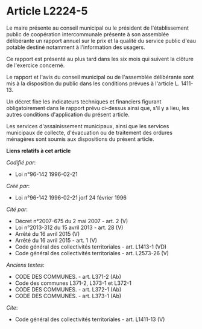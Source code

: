 # Article L2224-5

Le maire présente au conseil municipal ou le président de l'établissement public de coopération intercommunale présente à son
assemblée délibérante un rapport annuel sur le prix et la qualité du service public d'eau potable destiné notamment à
l'information des usagers. 

Ce rapport est présenté au plus tard dans les six mois qui suivent la clôture de l'exercice concerné. 

Le rapport et l'avis du conseil municipal ou de l'assemblée délibérante sont mis à la disposition du public dans les
conditions prévues à l'article L. 1411-13. 

Un décret fixe les indicateurs techniques et financiers figurant obligatoirement dans le rapport prévu ci-dessus ainsi que,
s'il y a lieu, les autres conditions d'application du présent article. 

Les services d'assainissement municipaux, ainsi que les services municipaux de collecte, d'évacuation ou de traitement des
ordures ménagères sont soumis aux dispositions du présent article.

**Liens relatifs à cet article**

_Codifié par_:

  - Loi n°96-142 1996-02-21

_Créé par_:

  - Loi n°96-142 1996-02-21 jorf 24 février 1996

_Cité par_:

  - Décret n°2007-675 du 2 mai 2007 - art. 2 (V)
  - Loi n°2013-312 du 15 avril 2013 - art. 28 (V)
  - Arrêté du 16 avril 2015 (V)
  - Arrêté du 16 avril 2015 - art. 1 (V)
  - Code général des collectivités territoriales - art. L1413-1 (VD)
  - Code général des collectivités territoriales - art. L2573-26 (V)

_Anciens textes_:

  - CODE DES COMMUNES. - art. L371-2 (Ab)
  - Code des communes L371-2, L373-1 et L372-1
  - CODE DES COMMUNES. - art. L372-1 (Ab)
  - CODE DES COMMUNES. - art. L373-1 (Ab)

_Cite_:

  - Code général des collectivités territoriales - art. L1411-13 (V)
